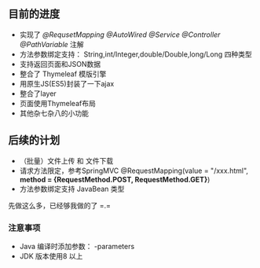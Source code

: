 ## 目前的进度
- 实现了 *@RequsetMapping @AutoWired @Service @Controller @PathVariable* 注解
- 方法参数绑定支持： String,int/Integer,double/Double,long/Long 四种类型
- 支持返回页面和JSON数据
- 整合了 Thymeleaf 模版引擎
- 用原生JS(ES5)封装了一下ajax
- 整合了layer 
- 页面使用Thymeleaf布局
- 其他杂七杂八的小功能

## 后续的计划
- （批量）文件上传 和 文件下载
- 请求方法限定，参考SpringMVC @RequestMapping(value = "/xxx.html", **method = {RequestMethod.POST, RequestMethod.GET}**)
- 方法参数绑定支持 JavaBean 类型

先做这么多，已经够我做的了  =.=


### 注意事项
- Java 编译时添加参数： -parameters
- JDK 版本使用8 以上